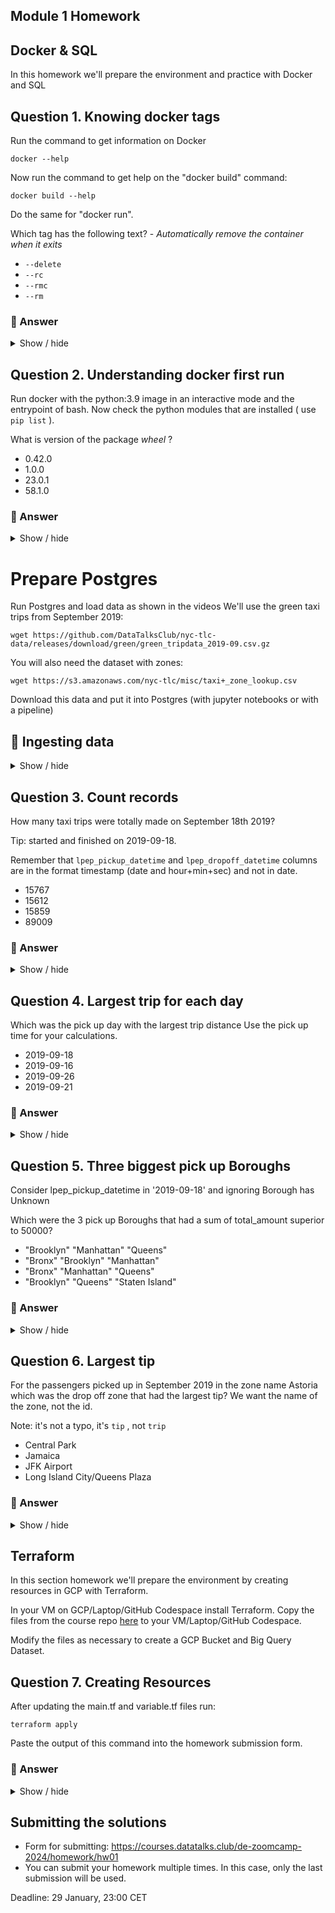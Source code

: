## Module 1 Homework

## Docker & SQL

In this homework we'll prepare the environment
and practice with Docker and SQL


## Question 1. Knowing docker tags

Run the command to get information on Docker

```docker --help```

Now run the command to get help on the "docker build" command:

```docker build --help```

Do the same for "docker run".

Which tag has the following text? - *Automatically remove the container when it exits*

- `--delete`
- `--rc`
- `--rmc`
- `--rm`

### 🔵 Answer

<details>
    <summary>Show / hide</summary>

```bash
$ docker run --help

Usage:  docker run [OPTIONS] IMAGE [COMMAND] [ARG...]

Create and run a new container from an image

Aliases:
  docker container run, docker run

Options:
      --add-host list                    Add a custom host-to-IP mapping (host:ip)
      --annotation map                   Add an annotation to the container (passed through to the OCI runtime) (default map[])
  -a, --attach list                      Attach to STDIN, STDOUT or STDERR
[...]
      --rm                               Automatically remove the container when it exits
[...]
```

The answer is `--rm`.
</details>


## Question 2. Understanding docker first run

Run docker with the python:3.9 image in an interactive mode and the entrypoint of bash.
Now check the python modules that are installed ( use ```pip list``` ).

What is version of the package *wheel* ?

- 0.42.0
- 1.0.0
- 23.0.1
- 58.1.0

### 🔵 Answer

<details>
    <summary>Show / hide</summary>

```bash
$ docker run -it --entrypoint=bash python:3.9

root@6664d9488f9d:/# pip list
Package    Version
---------- -------
pip        23.0.1
setuptools 58.1.0
wheel      0.42.0
```

The version of the package *wheel* is `0.42.0`.
</details>


# Prepare Postgres

Run Postgres and load data as shown in the videos
We'll use the green taxi trips from September 2019:

```wget https://github.com/DataTalksClub/nyc-tlc-data/releases/download/green/green_tripdata_2019-09.csv.gz```

You will also need the dataset with zones:

```wget https://s3.amazonaws.com/nyc-tlc/misc/taxi+_zone_lookup.csv```

Download this data and put it into Postgres (with jupyter notebooks or with a pipeline)


## 🔵 Ingesting data

<details>
    <summary>Show / hide</summary>

Update `ingest_data.py` to handle different column names in green taxi trips data – see commit [5272f83](https://github.com/cenviity/data-engineering-zoomcamp-2024/commit/5272f83).


```bash
# Navigate from project root directory to folder containing `docker-compose.yaml`
$ cd 01-docker-terraform/2_docker_sql

# Rebuild image
$ docker build -t taxi_ingest:v001 .

# Start up containers
$ docker compose up -d

# Run ingest script to load green taxi trips data into database
$ docker run -it \
    --network=2_docker_sql_default \
    taxi_ingest:v001 \
    --user=root \
    --password=root \
    --host=pgdatabase \
    --port=5432 \
    --db=ny_taxi \
    --table_name=green_taxi_trips \
    --url="https://github.com/DataTalksClub/nyc-tlc-data/releases/download/green/green_tripdata_2019-09.csv.gz"
```

Taxi zones data has already been loaded earlier – see commit [7bca57e](https://github.com/cenviity/data-engineering-zoomcamp-2024/commit/7bca57e).
</details>


## Question 3. Count records

How many taxi trips were totally made on September 18th 2019?

Tip: started and finished on 2019-09-18.

Remember that `lpep_pickup_datetime` and `lpep_dropoff_datetime` columns are in the format timestamp (date and hour+min+sec) and not in date.

- 15767
- 15612
- 15859
- 89009

### 🔵 Answer

<details>
    <summary>Show / hide</summary>

[SQL query](question3.sql)

Result:

```
"pickup_date"	"dropoff_date"	"count"
"2019-09-18"	"2019-09-18"	15612
```

The answer is **15612**.
</details>


## Question 4. Largest trip for each day

Which was the pick up day with the largest trip distance
Use the pick up time for your calculations.

- 2019-09-18
- 2019-09-16
- 2019-09-26
- 2019-09-21

### 🔵 Answer

<details>
    <summary>Show / hide</summary>

[SQL query](question4.sql)

Result:

```
"pickup_date"	"max"
"2019-09-26"	341.64
```

The answer is **2019-09-26**.
</details>


## Question 5. Three biggest pick up Boroughs

Consider lpep_pickup_datetime in '2019-09-18' and ignoring Borough has Unknown

Which were the 3 pick up Boroughs that had a sum of total_amount superior to 50000?

- "Brooklyn" "Manhattan" "Queens"
- "Bronx" "Brooklyn" "Manhattan"
- "Bronx" "Manhattan" "Queens"
- "Brooklyn" "Queens" "Staten Island"

### 🔵 Answer

<details>
    <summary>Show / hide</summary>

[SQL query](question5.sql)

Result:

```
"pickup_date"	"borough"	"total_amount"
"2019-09-18"	"Brooklyn"	96333.24000000046
"2019-09-18"	"Manhattan"	92271.30000000083
"2019-09-18"	"Queens"	78671.71000000004
```

The answer is **"Brooklyn" "Manhattan" "Queens"**.
</details>


## Question 6. Largest tip

For the passengers picked up in September 2019 in the zone name Astoria which was the drop off zone that had the largest tip?
We want the name of the zone, not the id.

Note: it's not a typo, it's `tip` , not `trip`

- Central Park
- Jamaica
- JFK Airport
- Long Island City/Queens Plaza

### 🔵 Answer

<details>
    <summary>Show / hide</summary>

[SQL query](question6.sql)

Result:

```
"dropoff_zone"	"tip_amount"
"JFK Airport"	62.31
```

The answer is **JFK Airport**.
</details>


## Terraform

In this section homework we'll prepare the environment by creating resources in GCP with Terraform.

In your VM on GCP/Laptop/GitHub Codespace install Terraform.
Copy the files from the course repo
[here](https://github.com/DataTalksClub/data-engineering-zoomcamp/tree/main/01-docker-terraform/1_terraform_gcp/terraform) to your VM/Laptop/GitHub Codespace.

Modify the files as necessary to create a GCP Bucket and Big Query Dataset.


## Question 7. Creating Resources

After updating the main.tf and variable.tf files run:

```
terraform apply
```

Paste the output of this command into the homework submission form.

### 🔵 Answer

<details>
    <summary>Show / hide</summary>

[Command line output](question7.txt)
</details>


## Submitting the solutions

* Form for submitting: https://courses.datatalks.club/de-zoomcamp-2024/homework/hw01
* You can submit your homework multiple times. In this case, only the last submission will be used.

Deadline: 29 January, 23:00 CET
